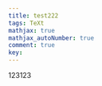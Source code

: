 ```yaml
---
title: test222
tags: TeXt
mathjax: true
mathjax_autoNumber: true
comment: true
key: 
---
```


123123